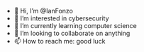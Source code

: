 - 👋 Hi, I’m @IanFonzo
- 👀 I’m interested in cybersecurity
- 🌱 I’m currently learning computer science
- 💞️ I’m looking to collaborate on anything
- 📫 How to reach me: good luck

<!---
IanFonzo/IanFonzo is a ✨ special ✨ repository because its `README.md` (this file) appears on your GitHub profile.
You can click the Preview link to take a look at your changes.
--->
